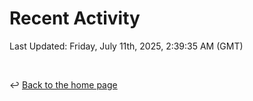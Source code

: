 # Recent Activity

<!--RECENT_ACTIVITY:start-->
<!--RECENT_ACTIVITY:end-->

<!--RECENT_ACTIVITY:last_update-->
Last Updated: Friday, July 11th, 2025, 2:39:35 AM (GMT)
<!--RECENT_ACTIVITY:last_update_end-->

<br>

↩️ [Back to the home page](/README.md)
